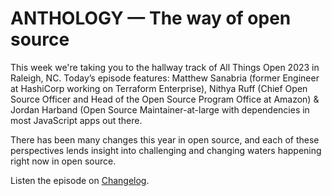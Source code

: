 # ANTHOLOGY — The way of open source

This week we're taking you to the hallway track of All Things Open 2023 in
Raleigh, NC. Today’s episode features: Matthew Sanabria (former Engineer at
HashiCorp working on Terraform Enterprise), Nithya Ruff (Chief Open Source
Officer and Head of the Open Source Program Office at Amazon) & Jordan Harband
(Open Source Maintainer-at-large with dependencies in most JavaScript apps out
there.

There has been many changes this year in open source, and each of these
perspectives lends insight into challenging and changing waters happening right
now in open source.

Listen the episode on [Changelog][changelog].

[changelog]: https://changelog.fm/563 "ANTHOLOGY — The way of open source"
